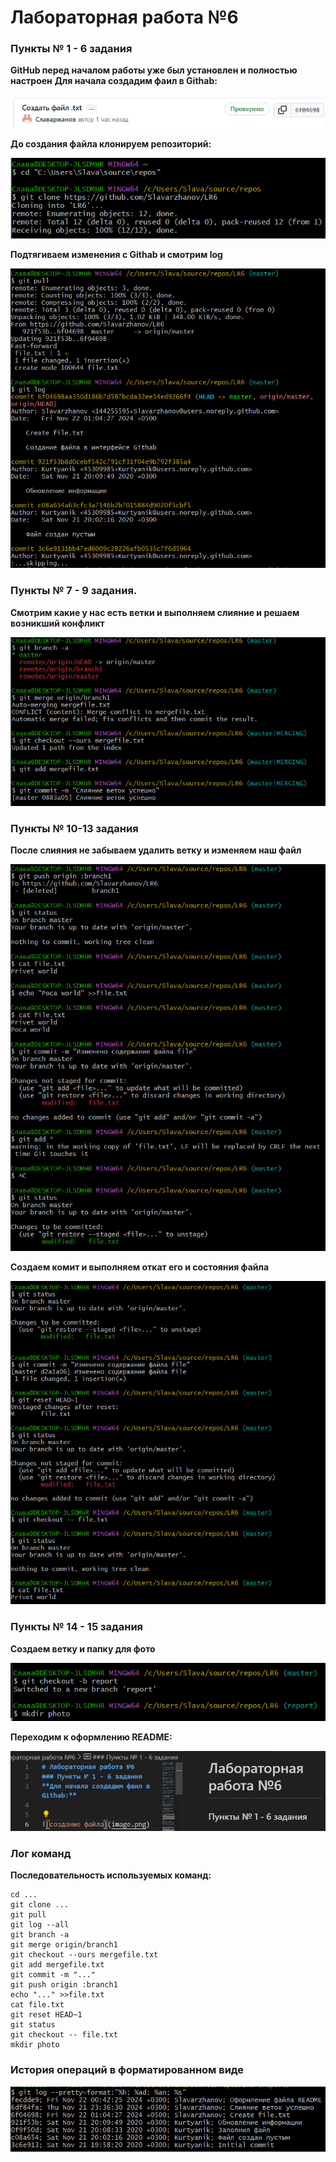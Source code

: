 # Лабораторная работа №6
### Пункты № 1 - 6 задания
**GitHub перед началом работы уже был установлен и полностью настроен**
**Для начала создадим фаил в Githab:**

![создание файла](https://github.com/Slavarzhanov/LR6/blob/report/photo/%D1%81%D0%BE%D0%B7%D0%B4%D0%B0%D0%BD%D0%B8%D0%B5%20%D1%84%D0%B0%D0%B9%D0%BB%D0%B0%20%D0%B2%20%D0%B3%D0%B8%D1%82%D1%85%D0%B0%D0%B1%D0%B5.png)

**До создания файла клонируем репозиторий:**


![конирование репозитория](https://github.com/Slavarzhanov/LR6/blob/report/photo/%D0%BA%D0%BB%D0%BE%D0%BD%D0%B8%D1%80%D0%BE%D0%B2%D0%B0%D0%BD%D0%B8%D0%B5%20%D1%80%D0%B5%D0%BF%D0%BE%D0%B7%D0%B8%D1%82%D0%BE%D1%80%D0%B8%D1%8F.png)

**Подтягиваем изменения с Githab и смотрим log**


![подтягивание изменений](https://github.com/Slavarzhanov/LR6/blob/report/photo/%D0%BF%D0%BE%D0%B4%D1%82%D1%8F%D0%B3%D0%B8%D0%B2%D0%B0%D0%BD%D0%B8%D0%B5%20%D0%B8%D0%B7%D0%BC%D0%B5%D0%BD%D0%B5%D0%BD%D0%B8%D0%B9%20%D0%B8%20%D0%BB%D0%BE%D0%B3.png)

### Пункты № 7 - 9 задания.
**Смотрим какие у нас есть ветки и выполняем слияние и решаем возникший конфликт**

![Просмотр веток и слияние](https://github.com/Slavarzhanov/LR6/blob/report/photo/%D0%B2%D0%B5%D1%82%D0%BA%D0%B8%20%D0%B8%20%D1%81%D0%BB%D0%B8%D1%8F%D0%BD%D0%B8%D0%B5%20%D1%81%20%D1%80%D0%B5%D1%88%D0%B5%D0%BD%D0%B8%D0%B5%D0%BC.png)


### Пункты № 10-13 задания
**После слияния не забываем удалить ветку и изменяем наш файл**


![удаление ветки](https://github.com/Slavarzhanov/LR6/blob/report/photo/%D0%B8%D0%B7%D0%BC%D0%B5%D0%BD%D0%B5%D0%BD%D0%B8%D0%B5%20%D0%B8%20%D0%BE%D1%82%D0%BA%D0%B0%D1%82.png)


**Создаем комит и выполняем откат его и состояния файла**


![Комит и его откат](https://github.com/Slavarzhanov/LR6/blob/report/photo/%D0%BE%D1%82%D0%BA%D0%B0%D1%82%20-%202.png)

### Пункты № 14 - 15 задания
**Создаем ветку и папку для фото**


![Создание ветки и папки для фото](https://github.com/Slavarzhanov/LR6/blob/report/photo/%D1%81%D0%BE%D0%B7%D0%B4%D0%B0%D0%BD%D0%B8%D0%B5%20%D0%B2%D0%B5%D1%82%D0%BA%D0%B8%20%D0%B8%20%D0%BF%D0%B0%D0%BF%D0%BA%D0%B8.png)

**Переходим к оформлению README:**


![Работа по оформлению README](https://github.com/Slavarzhanov/LR6/blob/report/photo/%D1%80%D0%B0%D0%B1%D0%BE%D1%82%D0%B0%20%D0%B2%20VSCode.png)

### Лог команд
**Последовательность используемых команд:**

```
cd ...
git clone ...
git pull
git log --all
git branch -a
git merge origin/branch1
git checkout --ours mergefile.txt
git add mergefile.txt
git commit -m "..."
git push origin :branch1
echo "..." >>file.txt
cat file.txt
git reset HEAD~1
git status
git checkout -- file.txt
mkdir photo
```

### История операций в форматированном виде

![Отформатированый log](https://github.com/Slavarzhanov/LR6/blob/report/photo/%D1%82%D1%84%D0%BE%D1%80%D0%BC%D0%B0%D1%82%D0%B8%D1%80%D0%BE%D0%B2%D0%B0%D0%BD%D1%8B%D0%B9%20%D0%BB%D0%BE%D0%B3.png)
